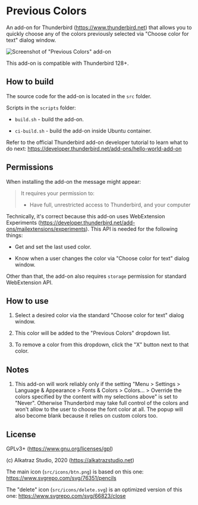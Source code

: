 # Previous Colors

An add-on for Thunderbird (https://www.thunderbird.net)
that allows you to quickly choose any of the colors
previously selected via "Choose color for text" dialog window.

![Screenshot of "Previous Colors" add-on](screenshot.png "Screenshot of \"Previous Colors\" add-on")

This add-on is compatible with Thunderbird 128+.


## How to build

The source code for the add-on is located in the `src` folder.

Scripts in the `scripts` folder:

* `build.sh` - build the add-on.

* `ci-build.sh` - build the add-on inside Ubuntu container.


Refer to the official Thunderbird add-on developer tutorial
to learn what to do next:
https://developer.thunderbird.net/add-ons/hello-world-add-on


## Permissions

When installing the add-on the message might appear:

> It requires your permission to:
> - Have full, unrestricted access to Thunderbird, and your computer

Technically, it's correct because this add-on uses WebExtension Experiments (https://developer.thunderbird.net/add-ons/mailextensions/experiments). This API is needed for the following things:

* Get and set the last used color.

* Know when a user changes the color via "Choose color for text" dialog window.

Other than that, the add-on also requires `storage` permission for standard WebExtension API.


## How to use

1. Select a desired color via the standard
"Choose color for text" dialog window.

2. This color will be added to the "Previous Colors" dropdown list.

3. To remove a color from this dropdown, click the "X" button next to that color.


## Notes

1. This add-on will work reliably only if the setting
   "Menu > Settings > Language & Appearance > Fonts & Colors > Colors... > Override the colors specified by the content with my selections above"
   is set to "Never".
   Otherwise Thunderbird may take full control of the colors and won't allow to the user to choose the font color at all.
   The popup will also become blank because it relies on custom colors too.


## License

GPLv3+ (https://www.gnu.org/licenses/gpl)

(c) Alkatraz Studio, 2020 (https://alkatrazstudio.net)

The main icon (`src/icons/btn.png`) is based on this one:
https://www.svgrepo.com/svg/76351/pencils

The "delete" icon (`src/icons/delete.svg`) is an optimized version of this one:
https://www.svgrepo.com/svg/66823/close
